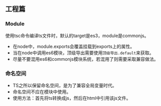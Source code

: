 ## 工程篇

### Module
使用tsc命令编译ts文件时，默认的target是es3，module是commonjs。

- 在node中，module.exports会覆盖挂载到exports上的属性。
- 当在node中调用es6模块，顶级导出需要使用`顶级导出.default`来获取。
- 尽量不要混用es6和commonjs模块系统，若混用了则需要采取兼容做法。

### 命名空间
- TS之所以保留命名空间，是为了兼容全局变量时代。
- 命名空间不应在模块中使用。
- 使用方法：首先将ts转换成js，然后在html中引用该js文件。
